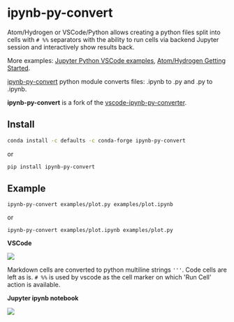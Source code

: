 # ipynb-py-convert

Atom/Hydrogen or VSCode/Python allows creating a python files split into cells with `# %%` separators with the ability to run cells via backend Jupyter session and interactively show results back.

More examples: [Jupyter Python VSCode examples](https://github.com/DonJayamanne/pythonVSCode/wiki/Jupyter-Examples), [Atom/Hydrogen Getting Started](https://nteract.gitbooks.io/hydrogen/docs/Usage/GettingStarted.html).

[ipynb-py-convert](https://pypi.python.org/pypi/ipynb-py-convert) python module converts files: .ipynb to .py and .py to .ipynb.

**ipynb-py-convert** is a fork of the [vscode-ipynb-py-converter](https://github.com/nojvek/vscode-ipynb-py-converter).


## Install

```bash
conda install -c defaults -c conda-forge ipynb-py-convert
```
or
```bash
pip install ipynb-py-convert
```


## Example

`ipynb-py-convert examples/plot.py examples/plot.ipynb`

or

`ipynb-py-convert examples/plot.ipynb examples/plot.py`


**VSCode**

![](https://github.com/kiwi0fruit/ipynb-py-convert/raw/master/examples/vscode.png)

Markdown cells are converted to python multiline strings `'''`. Code cells are left as is. `# %%` is used by vscode as the cell marker on which 'Run Cell' action is available.


**Jupyter ipynb notebook**

![](https://github.com/kiwi0fruit/ipynb-py-convert/raw/master/examples/jupyter.png)
